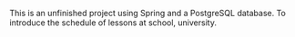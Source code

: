 This is an unfinished project using Spring and a PostgreSQL database. To introduce the schedule of lessons at school, university.
